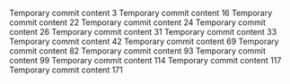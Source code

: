 Temporary commit content 3
Temporary commit content 16
Temporary commit content 22
Temporary commit content 24
Temporary commit content 26
Temporary commit content 31
Temporary commit content 33
Temporary commit content 42
Temporary commit content 69
Temporary commit content 82
Temporary commit content 93
Temporary commit content 99
Temporary commit content 114
Temporary commit content 117
Temporary commit content 171
